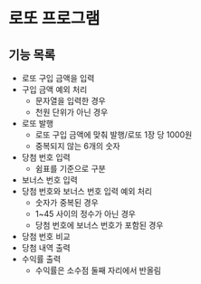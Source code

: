로또 프로그램
=============
## 기능 목록
- 로또 구입 금액을 입력
- 구입 금액 예외 처리
    - 문자열을 입력한 경우
    - 천원 단위가 아닌 경우
- 로또 발행
    - 로또 구입 금액에 맞춰 발행/로또 1장 당 1000원
    - 중복되지 않는 6개의 숫자
- 당첨 번호 입력
    - 쉼표를 기준으로 구분
- 보너스 번호 입력
- 당첨 번호와 보너스 번호 입력 예외 처리
    - 숫자가 중복된 경우
    - 1~45 사이의 정수가 아닌 경우
    - 당첨 번호에 보너스 번호가 포함된 경우
- 당첨 번호 비교
- 당첨 내역 출력
- 수익률 출력
    - 수익률은 소수점 둘째 자리에서 반올림